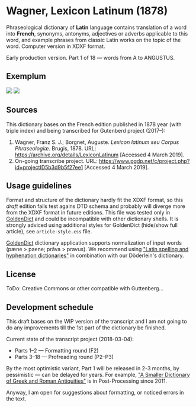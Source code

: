 # Wagner, Lexicon Latinum (1878)

Phraseological dictionary of **Latin** language contains translation of a word into **French**, synonyms, antonyms, adjectives or adverbs applicable to this word, and example phrases from classic Latin works on the topic of the word. Computer version in XDXF format.

Early production version. Part 1 of 18 — words from A to ANGUSTUS.


## Exemplum

[![](https://raw.githubusercontent.com/nikita-moor/latin-dictionary/master/Wagner1878/screenshot-1s.png)](https://raw.githubusercontent.com/nikita-moor/latin-dictionary/master/Wagner1878/screenshot-1.png)
[![](https://raw.githubusercontent.com/nikita-moor/latin-dictionary/master/Wagner1878/screenshot-2s.png)](https://raw.githubusercontent.com/nikita-moor/latin-dictionary/master/Wagner1878/screenshot-2.png)

## Sources

This dictionary bases on the French edition published in 1878 year (with triple index) and being transcribed for Gutenberd project (2017–):
    
1. Wagner, Franz S. J.; Borgnet, Auguste. _Lexicon latinum seu Corpus Phraseologiæ._ Brugis, 1878. URL: <https://archive.org/details/LexiconLatinum> \[Accessed 4 March 2019\].
1. On-going transcribe project. URL: <https://www.pgdp.net/c/project.php?id=projectID5b3d9b5f27ee1> \[Accessed 4 March 2019\].


## Usage guidelines

Format and structure of the dictionary hardly fit the XDXF format, so this _draft_ edition fails test agains DTD schema and probably will diverge more from the XDXF format in future editions. This file was tested only in [GoldenDict][1] and could be incompatible with other dictionary shells. It is strongly adviced using additional styles for GoldenDict (hide/show full article), see `article-style.css` file.

[GoldenDict][1] dictionary application supports normalization of input words (pæne > paene; prāva > pravus). We recommend using ["Latin spelling and hyphenation dictionaries"][2] in combination with our Döderlein's dictionary.


## License

ToDo: Creative Commons or other compatible with Guttenberg…


## Development schedule

This draft bases on the WIP version of the transcript and I am not going to do any improvements till the 1st part of the dictionary be finished.

Current state of the transcript project (2018-03-04):

* Parts 1–2 — Formatting round (F2)
* Parts 3–18 — Profreading round (P2–P3)

By the most optimistic variant, Part 1 will be released in 2-3 months, by pessimistic — can be delayed for years. For example, ["A Smaller Dictionary of Greek and Roman Antiquities"][3] is in Post-Processing since 2011.

Anyway, I am open for suggestions about formatting, or noticed errors in the text.


[1]: https://en.wikipedia.org/wiki/GoldenDict
[2]: https://extensions.libreoffice.org/extensions/latin-spelling-and-hyphenation-dictionaries
[3]: https://www.pgdp.net/c/project.php?id=projectID4714f1abc7676
